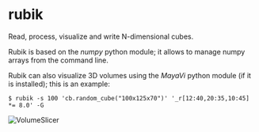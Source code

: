 rubik
======
Read, process, visualize and write N-dimensional cubes.

Rubik is based on the *numpy* python module; it allows to manage numpy arrays from the command line.

Rubik can also visualize 3D volumes using the *MayaVi* python module (if it is installed); this is an example:

```text
$ rubik -s 100 'cb.random_cube("100x125x70")' '_r[12:40,20:35,10:45] *= 8.0' -G

```

![VolumeSlicer](https://github.com/simone-campagna/rubik/wiki/VolumeSlicer.png)



